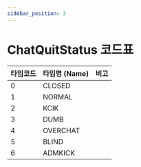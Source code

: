 ```yaml
---
sidebar_position: 3
---
```


# ChatQuitStatus 코드표

| 타입코드 | 타입명 (Name) | 비고 |
| -------- | ------------- | ---- |
| 0        | CLOSED        |      |
| 1        | NORMAL        |      |
| 2        | KCIK          |      |
| 3        | DUMB          |      |
| 4        | OVERCHAT      |      |
| 5        | BLIND         |      |
| 6        | ADMKICK       |      |
